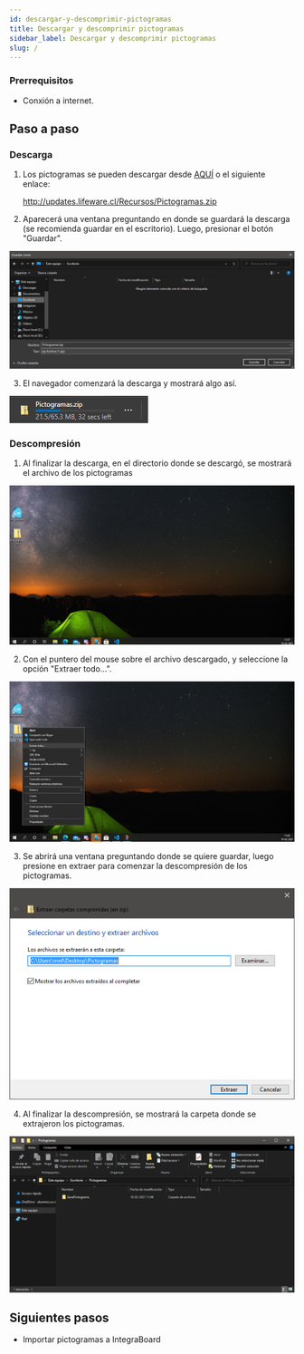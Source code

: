 ```yaml
---
id: descargar-y-descomprimir-pictogramas
title: Descargar y descomprimir pictogramas 
sidebar_label: Descargar y descomprimir pictogramas
slug: /
---
```


### Prerrequisitos

- Conxión a internet.

## Paso a paso

### Descarga

1. Los pictogramas se pueden descargar desde [AQUÍ](http://updates.lifeware.cl/Recursos/Pictogramas.zip) o el siguiente enlace:

    <http://updates.lifeware.cl/Recursos/Pictogramas.zip>

2. Aparecerá una ventana preguntando en donde se guardará la descarga (se recomienda guardar en el escritorio). Luego, presionar el botón "Guardar".

![Screenshot](./img/descarga-descompresion-pictogramas/1.png)

3. El navegador comenzará la descarga y mostrará algo así.

![Screenshot](./img/descarga-descompresion-pictogramas/2.png)

### Descompresión

1. Al finalizar la descarga, en el directorio donde se descargó, se mostrará el archivo de los pictogramas

![Screenshot](./img/descarga-descompresion-pictogramas/3.png)

2. Con el puntero del mouse sobre el archivo descargado, y seleccione la opción "Extraer todo...".

![Screenshot](./img/descarga-descompresion-pictogramas/4.png)

3. Se abrirá una ventana preguntando donde se quiere guardar, luego presione en extraer para comenzar la descompresión de los pictogramas.

![Screenshot](./img/descarga-descompresion-pictogramas/5.png)

4. Al finalizar la descompresión, se mostrará la carpeta donde se extrajeron los pictogramas.

![Screenshot](./img/descarga-descompresion-pictogramas/6.png)

## Siguientes pasos

- Importar pictogramas a IntegraBoard